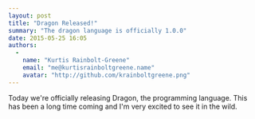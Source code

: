 ```yaml
---
layout: post
title: "Dragon Released!"
summary: "The dragon language is officially 1.0.0"
date: 2015-05-25 16:05
authors:
  -
    name: "Kurtis Rainbolt-Greene"
    email: "me@kurtisrainboltgreene.name"
    avatar: "http://github.com/krainboltgreene.png"
---
```


Today we're officially releasing Dragon, the programming language. This has been a long time coming and I'm very excited to see it in the wild.
